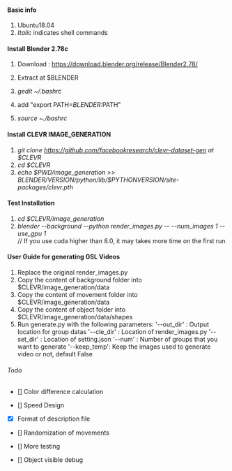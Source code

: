 #### Basic info

1. Ubuntu18.04
2. *Italic* indicates shell commands

#### Install Blender 2.78c

1. Download : https://download.blender.org/release/Blender2.78/

2. Extract at $BLENDER
3. *gedit ~/.bashrc*
4. add "export PATH=$BLENDER:$PATH" 
5. *source ~./bashrc*



#### Install CLEVR IMAGE_GENERATION

1. *git clone https://github.com/facebookresearch/clevr-dataset-gen at $CLEVR*
2. *cd $CLEVR*
3. *echo $PWD/image_generation >> $BLENDER/$VERSION/python/lib/$PYTHONVERSION/site-packages/clevr.pth*


#### Test Installation
1. *cd $CLEVR/image_generation*
2. *blender --background --python render_images.py -- --num_images 1 --use_gpu 1*  
// If you use cuda higher than 8.0, it may takes more time on the first run


#### User Guide for generating GSL Videos 
1. Replace the original render_images.py 
2. Copy the content of background folder into $CLEVR/image_generation/data
3. Copy the content of movement folder into $CLEVR/image_generation/data
4. Copy the content of object folder into $CLEVR/image_generation/data/shapes
5. Run generate.py with the following parameters:
	'--out_dir' :  		Output location for group datas
	'--cle_dir'  :  	   Location of render_images.py
	'--set_dir'  :  	   Location of setting.json
	'--num'	   :	     Number of groups that you want to generate
	'--keep_temp': 	     Keep the images used to generate video or not, default False
	

###### Todo

- [] Color difference calculation

- [] Speed Design

- [x] Format of description file

- [] Randomization of movements

- [] More testing

- [] Object visible debug